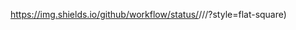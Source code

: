 https://img.shields.io/github/workflow/status/<souravverma3738>/<sem>/<hello world >/<master>?style=flat-square)
